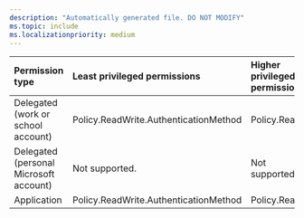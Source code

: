 ```yaml
---
description: "Automatically generated file. DO NOT MODIFY"
ms.topic: include
ms.localizationpriority: medium
---
```


|Permission type|Least privileged permissions|Higher privileged permissions|
|:---|:---|:---|
|Delegated (work or school account)|Policy.ReadWrite.AuthenticationMethod|Policy.Read.All|
|Delegated (personal Microsoft account)|Not supported.|Not supported.|
|Application|Policy.ReadWrite.AuthenticationMethod|Policy.Read.All|

